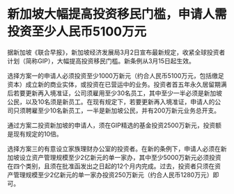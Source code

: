 # 新加坡大幅提高投资移民门槛，申请人需投资至少人民币5100万元

据新加坡《联合早报》，新加坡经济发展局3月2日宣布最新规定，收紧全球投资者计划（简称GIP），大幅提高投资移民门槛。新条例从3月15日起生效。

选择方案一的申请人必须投资至少1000万新元（约合人民币5100万元，包括缴足资本）成立新的商业实体，或投资在已营运中的业务。投资者首五年永久居留期满后若要更新再入境准证，公司须雇用至少30名员工，其中至少一半必须是新加坡公民，以及10名须是新员工。在现有规定下，若要更新再入境准证，申请人的公司只须聘雇至少10名新员工，一半是新加坡公民，并有200万新元业务总开支。

通过方案二投资新加坡的申请人，须在GIP精选的基金投资2500万新元，投资额是现有规定的10倍。

选择方案三的有意设立家族理财办公室的投资者。在新的条例下，申请人必须在新加坡设立资产管理规模至少2亿新元的单一家办，其中至少5000万新元必须投资在四个类别，且须在批准函发出之日起的12个月内完成。过去，投资者只须在资产管理规模至少2亿新元的单一家办投资250万新元（约合人民币1280万元）即可。


